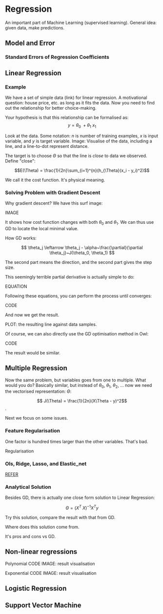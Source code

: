 # Regression

An important part of Machine Learning (supervised learning).
General idea: given data, make predictions.

## Model and Error

### Standard Errors of Regression Coefficients

## Linear Regression

### Example

We have a set of simple data (link) for linear regression.
A motivational question: house price, etc. as long as it fits the data. Now you need to find out the relationship for better choice-making. 

Your hypothesis is that this relationship can be formalised as:
$$ y = \theta_0~ + \theta_1~x_1$$

Look at the data. Some notation: $n$ is number of training examples, $x$ is input variable, and $y$ is target variable.
Image: Visualise of the data, including a line, and a line-to-dot represent distance. 

The target is to choose $\Theta$ so that the line is *close* to data we observed. 
Define "close":

$$E(\Theta) = \frac{1}{2n}\sum_{i=1}^{n}(h_{\Theta}(x_i - y_i)^2)$$

We call it the cost function.
It's physical meaning.

### Solving Problem with Gradient Descent

Why gradient descent? We have this surf image:

IMAGE

It shows how cost function changes with both $\theta_0$ and $\theta_1$. We can thus use GD to locate the local minimal value.

How GD works:

$$ \theta_j \leftarrow \theta_j - \alpha~\frac{\partial}{\partial \theta_j}~J(\theta_0, \theta_1) $$

The second part means the direction, and the second part gives the step size.

This seemingly terrible partial derivative is actually simple to do:

EQUATION

Following these equations, you can perform the process until converges:

CODE

And now we get the result.

PLOT: the resulting line against data samples. 


Of course, we can also directly use the GD optimisation method in Owl:

CODE

The result would be similar.

## Multiple Regression

Now the same problem, but variables goes from one to multiple. What would you do?
Basically similar, but instead of $\theta_0$, $\theta_1$, $\theta_2$, ... now we need the vectorised representation: $\Theta$:

$$ J(\Theta) = \frac{1}{2n}(X\Theta - y)^2$$.

Next we focus on some issues.

### Feature Regularisation

One factor is hundred times larger than the other variables. That's bad.

Regularisation

### Ols, Ridge, Lasso, and Elastic_net 

[REFER](https://www.datacamp.com/community/tutorials/tutorial-ridge-lasso-elastic-net)

### Analytical Solution

Besides GD, there is actually one close form solution to Linear Regression:

$$\Theta = (X^T~X)^{-1}X^Ty$$

Try this solution, compare the result with that from GD.

Where does this solution come from.

It's pros and cons vs GD.

## Non-linear regressions 

Polynomial
CODE
IMAGE: result visualisation

Exponential
CODE
IMAGE: result visualisation

## Logistic Regression


## Support Vector Machine
